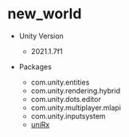 # new_world

+ Unity Version
	- 2021.1.7f1
	
+ Packages
	- com.unity.entities
	- com.unity.rendering.hybrid
	- com.unity.dots.editor
	- com.unity.multiplayer.mlapi
	- com.unity.inputsystem
	- [uniRx](https://github.com/neuecc/UniRx)
